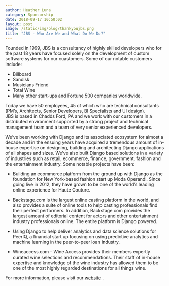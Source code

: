 ```yaml
---
author: Heather Luna
category: Sponsorship
date: 2018-09-17 10:50:02
layout: post
image: /static/img/blog/thankyoujbs.png
title: "JBS - Who Are We and What Do We Do?"
---
```


Founded in 1999, JBS is a consultancy of highly skilled developers
who for the past 18 years have focused solely on the development of
custom software systems for our cuastomers. Some of our notable
customers include:

- Billboard
- Sandisk
- Musicians Friend
- Total Wine
- Many other start-ups and Fortune 500 companies worldwide.

Today we have 50 employees, 45 of which who are technical consultants 
(PM’s, Architects, Senior Developers, BI Specialists and UI design).  
JBS is based in Chadds Ford, PA and we work with our customers in a
distributed environment supported by a strong project and technical
management team and a team of very senior experienced developers.  

We’ve been working with Django and its associated ecosystem for almost
a decade and in the ensuing years have acquired a tremendous amount of
in-house expertise on designing, building and architecting Django
applications of all shapes and sizes. We’ve also built Django
based solutions in a variety of industries such as retail, ecommerce, 
finance, government, fashion and the entertainment industry. 
Some notable projects have been:

- Building an ecommerce platform from the ground up with Django as the
foundation for New York-based fashion start up Moda Operandi. 
Since going live in 2012, they have grown to be one of the world’s
leading online experience for Haute Couture.

- Backstage.com is the largest online casting platform in the world, 
and also provides a suite of online tools to help casting professionals
find their perfect performers. In addition, Backstage.com provides the
largest amount of editorial content for actors and other entertainment
industry professionals online. The entire platform is Django powered.

- Using Django to help deliver analytics and data science solutions for
PeerIQ, a financial start up focusing on using predictive analytics and
machine learning in the peer-to-peer loan industry.

- Wineaccess.com – Wine Access provides their members expertly curated
wine selections and recommendations. Their staff of in-house expertise
and knowledge of the wine industry has allowed them to be one of the
most highly regarded destinations for all things wine. 

For more information, please visit our 
[website](http://www.jbssolutions.com/) .






